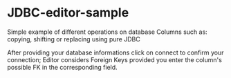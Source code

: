 # JDBC-editor-sample
Simple example of different operations on database Columns such as: copying, shifting or replacing using pure JDBC

After providing your database informations click on connect to confirm your connection;
Editor considers Foreign Keys provided you enter the column's possible FK in the corresponding field.

